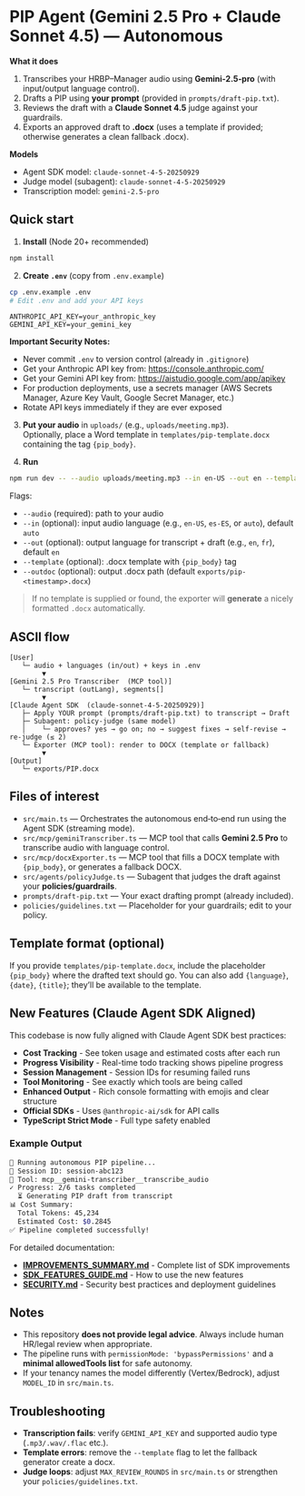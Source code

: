 # PIP Agent (Gemini 2.5 Pro + Claude Sonnet 4.5) — Autonomous

**What it does**
1) Transcribes your HRBP–Manager audio using **Gemini‑2.5‑pro** (with input/output language control).  
2) Drafts a PIP using **your prompt** (provided in `prompts/draft-pip.txt`).  
3) Reviews the draft with a **Claude Sonnet 4.5** judge against your guardrails.  
4) Exports an approved draft to **.docx** (uses a template if provided; otherwise generates a clean fallback .docx).

**Models**
- Agent SDK model: `claude-sonnet-4-5-20250929`
- Judge model (subagent): `claude-sonnet-4-5-20250929`
- Transcription model: `gemini-2.5-pro`

## Quick start

1) **Install** (Node 20+ recommended)
```bash
npm install
```

2) **Create `.env`** (copy from `.env.example`)
```bash
cp .env.example .env
# Edit .env and add your API keys
```

```
ANTHROPIC_API_KEY=your_anthropic_key
GEMINI_API_KEY=your_gemini_key
```

**Important Security Notes:**
- Never commit `.env` to version control (already in `.gitignore`)
- Get your Anthropic API key from: https://console.anthropic.com/
- Get your Gemini API key from: https://aistudio.google.com/app/apikey
- For production deployments, use a secrets manager (AWS Secrets Manager, Azure Key Vault, Google Secret Manager, etc.)
- Rotate API keys immediately if they are ever exposed

3) **Put your audio** in `uploads/` (e.g., `uploads/meeting.mp3`).  
   Optionally, place a Word template in `templates/pip-template.docx` containing the tag `{pip_body}`.

4) **Run**
```bash
npm run dev -- --audio uploads/meeting.mp3 --in en-US --out en --template templates/pip-template.docx --outdoc exports/PIP.docx
```
Flags:
- `--audio` (required): path to your audio
- `--in` (optional): input audio language (e.g., `en-US`, `es-ES`, or `auto`), default `auto`
- `--out` (optional): output language for transcript + draft (e.g., `en`, `fr`), default `en`
- `--template` (optional): .docx template with `{pip_body}` tag
- `--outdoc` (optional): output .docx path (default `exports/pip-<timestamp>.docx`)

> If no template is supplied or found, the exporter will **generate** a nicely formatted `.docx` automatically.

## ASCII flow

```
[User]
   └─ audio + languages (in/out) + keys in .env
        ▼
[Gemini 2.5 Pro Transcriber  (MCP tool)]
   └─ transcript (outLang), segments[]
        ▼
[Claude Agent SDK  (claude-sonnet-4-5-20250929)]
   ├─ Apply YOUR prompt (prompts/draft-pip.txt) to transcript → Draft
   ├─ Subagent: policy-judge (same model)
   │    └─ approves? yes → go on; no → suggest fixes → self-revise → re-judge (≤ 2)
   └─ Exporter (MCP tool): render to DOCX (template or fallback)
        ▼
[Output]
   └─ exports/PIP.docx
```

## Files of interest

- `src/main.ts` — Orchestrates the autonomous end‑to‑end run using the Agent SDK (streaming mode).  
- `src/mcp/geminiTranscriber.ts` — MCP tool that calls **Gemini 2.5 Pro** to transcribe audio with language control.  
- `src/mcp/docxExporter.ts` — MCP tool that fills a DOCX template with `{pip_body}`, or generates a fallback DOCX.  
- `src/agents/policyJudge.ts` — Subagent that judges the draft against your **policies/guardrails**.  
- `prompts/draft-pip.txt` — Your exact drafting prompt (already included).  
- `policies/guidelines.txt` — Placeholder for your guardrails; edit to your policy.  

## Template format (optional)

If you provide `templates/pip-template.docx`, include the placeholder `{pip_body}` where the drafted text should go.
You can also add `{language}`, `{date}`, `{title}`; they’ll be available to the template.

## New Features (Claude Agent SDK Aligned)

This codebase is now fully aligned with Claude Agent SDK best practices:

- **Cost Tracking** - See token usage and estimated costs after each run
- **Progress Visibility** - Real-time todo tracking shows pipeline progress
- **Session Management** - Session IDs for resuming failed runs
- **Tool Monitoring** - See exactly which tools are being called
- **Enhanced Output** - Rich console formatting with emojis and clear structure
- **Official SDKs** - Uses `@anthropic-ai/sdk` for API calls
- **TypeScript Strict Mode** - Full type safety enabled

### Example Output
```bash
🚀 Running autonomous PIP pipeline...
📝 Session ID: session-abc123
🔧 Tool: mcp__gemini-transcriber__transcribe_audio
✓ Progress: 2/6 tasks completed
  ⏳ Generating PIP draft from transcript
📊 Cost Summary:
  Total Tokens: 45,234
  Estimated Cost: $0.2845
✅ Pipeline completed successfully!
```

For detailed documentation:
- **[IMPROVEMENTS_SUMMARY.md](./IMPROVEMENTS_SUMMARY.md)** - Complete list of SDK improvements
- **[SDK_FEATURES_GUIDE.md](./SDK_FEATURES_GUIDE.md)** - How to use the new features
- **[SECURITY.md](./SECURITY.md)** - Security best practices and deployment guidelines

## Notes

- This repository **does not provide legal advice**. Always include human HR/legal review when appropriate.
- The pipeline runs with `permissionMode: 'bypassPermissions'` and a **minimal allowedTools list** for safe autonomy.
- If your tenancy names the model differently (Vertex/Bedrock), adjust `MODEL_ID` in `src/main.ts`.

## Troubleshooting

- **Transcription fails**: verify `GEMINI_API_KEY` and supported audio type (`.mp3/.wav/.flac` etc.).  
- **Template errors**: remove the `--template` flag to let the fallback generator create a docx.  
- **Judge loops**: adjust `MAX_REVIEW_ROUNDS` in `src/main.ts` or strengthen your `policies/guidelines.txt`.  

